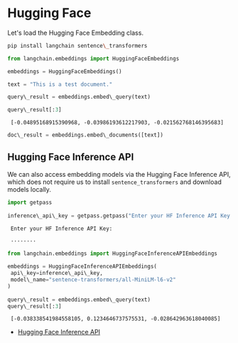 # Hugging Face

Let's load the Hugging Face Embedding class.

```bash
pip install langchain sentence\_transformers  

```

```python
from langchain.embeddings import HuggingFaceEmbeddings  

```

```python
embeddings = HuggingFaceEmbeddings()  

```

```python
text = "This is a test document."  

```

```python
query\_result = embeddings.embed\_query(text)  

```

```python
query\_result[:3]  

```

```text
 [-0.04895168915390968, -0.03986193612217903, -0.021562768146395683]  

```

```python
doc\_result = embeddings.embed\_documents([text])  

```

## Hugging Face Inference API[​](#hugging-face-inference-api "Direct link to Hugging Face Inference API")

We can also access embedding models via the Hugging Face Inference API, which does not require us to install `sentence_transformers` and download models locally.

```python
import getpass  
  
inference\_api\_key = getpass.getpass("Enter your HF Inference API Key:\n\n")  

```

```text
 Enter your HF Inference API Key:  
   
 ········  

```

```python
from langchain.embeddings import HuggingFaceInferenceAPIEmbeddings  
  
embeddings = HuggingFaceInferenceAPIEmbeddings(  
 api\_key=inference\_api\_key,  
 model\_name="sentence-transformers/all-MiniLM-l6-v2"  
)  
  
query\_result = embeddings.embed\_query(text)  
query\_result[:3]  

```

```text
 [-0.038338541984558105, 0.1234646737575531, -0.028642963618040085]  

```

- [Hugging Face Inference API](#hugging-face-inference-api)
